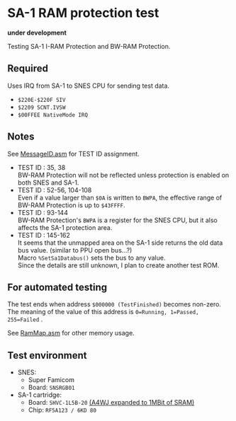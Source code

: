 # SA-1 RAM protection test  

**under development**  

Testing SA-1 I-RAM Protection and BW-RAM Protection.  

## Required  

Uses IRQ from SA-1 to SNES CPU for sending test data.  

* `$220E-$220F SIV`
* `$2209 SCNT.IVSW`
* `$00FFEE NativeMode IRQ`

## Notes  

See [MessageID.asm](MessageID.asm) for TEST ID assignment.  

* TEST ID : 35, 38  
  BW-RAM Protection will not be reflected unless protection is enabled on both SNES and SA-1.  
* TEST ID : 52-56, 104-108  
  Even if a value larger than `$0A` is written to `BWPA`, the effective range of BW-RAM Protection is up to `$43FFFF`.  
* TEST ID : 93-144  
  BW-RAM Protection's `BWPA` is a register for the SNES CPU, but it also affects the SA-1 protection area.  
* TEST ID : 145-162  
  It seems that the unmapped area on the SA-1 side returns the old data bus value. (similar to PPU open bus...?)  
  Macro `%SetSa1Databus()` sets the bus to any value.  
  Since the details are still unknown, I plan to create another test ROM.  

## For automated testing  

The test ends when address `$000000 (TestFinished)` becomes non-zero.  
The meaning of the value of this address is `0=Running, 1=Passed, 255=Failed` .  

See [RamMap.asm](RamMap.asm) for other memory usage.  

## Test environment  

* SNES:  
  * Super Famicom  
  * Board: `SNSRGB01`  
* SA-1 cartridge:  
  * Board: `SHVC-1L5B-20` [(A4WJ expanded to 1MBit of SRAM)](https://absindx.github.io/ZpIndIndY/Articles/SnesSA1Cartridge/)  
  * Chip: `RF5A123 / 6KD 80`  


